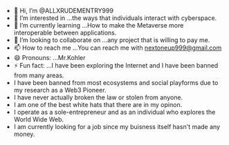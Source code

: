 - 👋 Hi, I’m @ALLXRUDEMENTRY999
- 👀 I’m interested in ...the ways that individuals interact with cyberspace.
- 🌱 I’m currently learning ...How to make the Metaverse more interoperable between applications.
- 💞️ I’m looking to collaborate on ...any project that is willing to pay me.
- 📫 How to reach me ...You can reach me with nextoneup999@gmail.com
- 😄 Pronouns: ...Mr.Kohler
- ⚡ Fun fact: ...I have been exploring the Internet and I have been banned from many areas.
- I have been banned from most ecosystems and social playforms due to my research as a Web3 Pioneer.
- I have never actually broken the law or stolen from anyone.
- I am one of the best white hats that there are in my opinon.
- I operate as a sole-entrepreneur and as an individual who explores the World Wide Web.
- I am currently looking for a job since my buisness itself hasn't made any money.
<!---
ALLXRUDEMENTRY999/ALLXRUDEMENTRY999 is a ✨ special ✨ repository because its `README.md` (this file) appears on your GitHub profile.
You can click the Preview link to take a look at your changes.
--->
